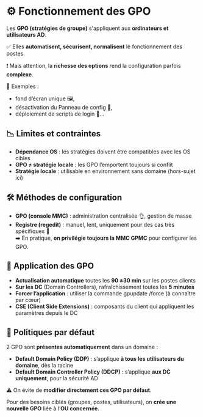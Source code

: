 # **⚙️ Fonctionnement des GPO**

Les **GPO (stratégies de groupe)** s'appliquent aux **ordinateurs et utilisateurs AD**.

✅ Elles **automatisent, sécurisent, normalisent** le fonctionnement des postes.

❗ Mais attention, la **richesse des options** rend la configuration parfois **complexe**.

📌 Exemples : 
- fond d’écran unique 🖼️,
- désactivation du Panneau de config 🛑,
- déploiement de scripts de login 🚀…



## **📉 Limites et contraintes**

- **Dépendance OS** : les stratégies doivent être compatibles avec les OS cibles
- **GPO ≠ stratégie locale** : les GPO l’emportent toujours si conflit
- **Stratégie locale** : utilisable en environnement sans domaine (hors-sujet ici)



## **🛠️ Méthodes de configuration**

- **GPO (console MMC)** : administration centralisée 👌, gestion de masse
- **Registre (regedit)** : manuel, lent, uniquement pour des cas très spécifiques 🐢  
  ➡️ En pratique, **on privilégie toujours la MMC GPMC** pour configurer les GPO.



## **🔁 Application des GPO**

- **Actualisation automatique** toutes les **90 ±30 min** sur les postes clients
- **Sur les DC** (Domain Controllers), rafraîchissement toutes les **5 minutes**
- **Forcer l’application** : utiliser la commande gpupdate /force (à connaître par cœur)
- **CSE (Client Side Extensions)** : composants du client qui appliquent les paramètres depuis le DC



## **🧾 Politiques par défaut**

2 GPO sont **présentes automatiquement** dans un domaine :

- **Default Domain Policy (DDP)** : s’applique **à tous les utilisateurs du domaine**, dès la racine
- **Default Domain Controller Policy (DDCP)** : s’applique **aux DC uniquement**, pour la sécurité AD

⚠️ On évite de **modifier directement ces GPO par défaut**.

Pour des besoins ciblés (groupes, postes, utilisateurs), on **crée une nouvelle GPO** liée à l’**OU concernée**.


